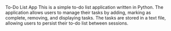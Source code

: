 To-Do List App
This is a simple to-do list application written in Python. The application allows users to manage their tasks by adding, marking as complete, removing, and displaying tasks. The tasks are stored in a text file, allowing users to persist their to-do list between sessions.
